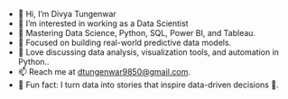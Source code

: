 - 👋 Hi, I’m Divya Tungenwar
- 👀 I’m interested in working as a Data Scientist
- 🌱 Mastering Data Science, Python, SQL, Power BI, and Tableau.
- 🔭 Focused on building real-world predictive data models.
- 💬 Love discussing data analysis, visualization tools, and automation in Python..
- 📫 Reach me at dtungenwar9850@gmail.com.
- 🧠 Fun fact: I turn data into stories that inspire data-driven decisions 🚀.
 

<!---
ChaiLoops/ChaiLoops is a ✨ special ✨ repository because its `README.md` (this file) appears on your GitHub profile.
You can click the Preview link to take a look at your changes.
--->
